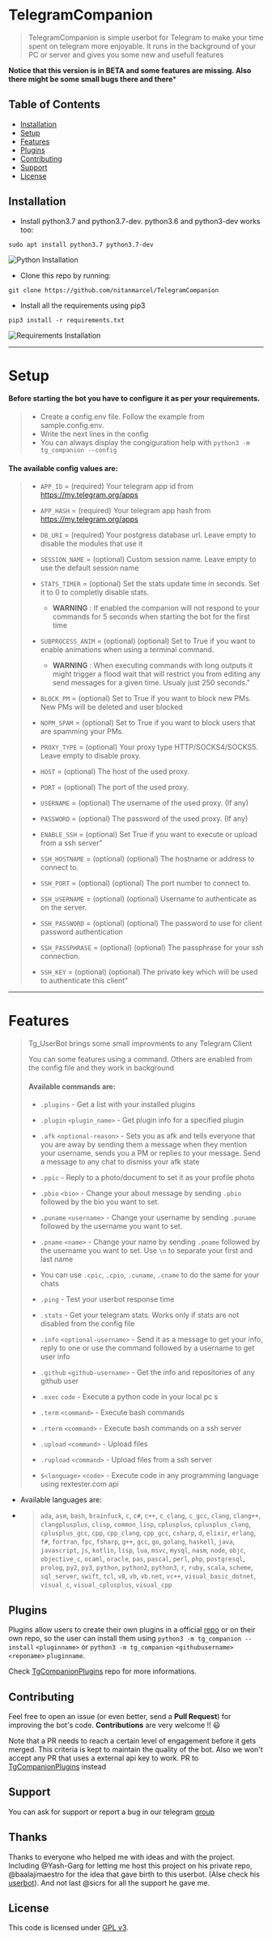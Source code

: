 # TelegramCompanion

> TelegramCompanion is simple userbot for Telegram to make your time spent on telegram more enjoyable. It runs in the background of your PC or server and gives you some new and usefull features

**Notice that this version is in BETA and some features are missing. Also there might be some small bugs there and there***

## Table of Contents

-   [Installation](#Installation)
-   [Setup](#Setup)
-   [Features](#Features)
-   [Plugins](#Plugins)
-   [Contributing](#Contributing)
-   [Support](#Support)
-   [License](#License)

## Installation

-   Install python3.7 and python3.7-dev. python3.6 and python3-dev works too:

```
sudo apt install python3.7 python3.7-dev
```

![Python Installation](/src/python.gif?raw=true)


-   Clone this repo by running:

```shell
git clone https://github.com/nitanmarcel/TelegramCompanion
```

-   Install all the requirements using pip3

```shell
pip3 install -r requirements.txt
```

![Requirements Installation](/src/requirements.gif?raw=true)

---

# Setup

#### Before starting the bot you have to configure it as per your requirements.
> -   Create a config.env file. Follow the example from sample.config.env.
> -   Write the next lines in the config
> -   You can always display the congiguration help with `python3 -m tg_companion --config`

#### The available config values are:

> -   `APP_ID` = (required) Your telegram app id from <https://my.telegram.org/apps>
>
> -   `APP_HASH` = (required) Your telegram app hash from <https://my.telegram.org/apps>
>
> -   `DB_URI` = (required) Your postgress database url. Leave empty to disable the modules that use it
>
> -   `SESSION_NAME` = (optional) Custom session name. Leave empty to use the default session name
>
> -   `STATS_TIMER` = (optional) Set the stats update time in seconds. Set it to 0 to completly disable stats.
>     - **WARNING** : If enabled the companion will not respond to your commands for 5 seconds when starting the bot for the first time
>
> -   `SUBPROCESS_ANIM` = (optional) (optional) Set to True if you want to enable animations when using a terminal command.
>     -   **WARNING** : When executing commands with long outputs it might trigger a flood wait that will restrict you from editing any send messages for a given time. Usualy just 250 seconds."
>
> -   `BLOCK_PM` = (optional) Set to True if you want to block new PMs. New PMs will be deleted and user blocked
>
> -   `NOPM_SPAM` = (optional) Set to True if you want to block users that are spamming your PMs.
>
> -   `PROXY_TYPE` = (optional) Your proxy type HTTP/SOCKS4/SOCKS5. Leave empty to disable proxy.
>
> -   `HOST` = (optional) The host of the used proxy.
>
> -   `PORT` = (optional) The port of the used proxy.
>
> -   `USERNAME` = (optional) The username of the used proxy. (If any)
>
> -   `PASSWORD` = (optional) The password of the used proxy. (If any)
>
> -   `ENABLE_SSH` = (optional) Set True if you want to execute or upload from a ssh server"
>
> -   `SSH_HOSTNAME` = (optional)  (optional) The hostname or address to connect to.
>
> -   `SSH_PORT` = (optional)  (optional) The port number to connect to.
>
> -   `SSH_USERNAME` = (optional)  (optional) Username to authenticate as on the server.
>
> -   `SSH_PASSWORD` = (optional)  (optional) The password to use for client password authentication
>
> -   `SSH_PASSPHRASE` = (optional)  (optional) The passphrase for your ssh connection.
>
> -   `SSH_KEY` = (optional)   (optional) The private key which will be used to authenticate this client"


---
# Features

> Tg_UserBot brings some small improvments to any Telegram Client
>
> You can some features using a command. Others are enabled from the config file and they work in background
>
> #### Available commands are:
>
> -   `.plugins` - Get a list with your installed plugins
>
> -   `.plugin` `<plugin_name>` - Get plugin info for a specified plugin
>
> -   `.afk` `<optional-reason>` - Sets you as afk and tells everyone that you are away by sending them a message when they mention your username, sends you a PM or replies to your message. Send a message to any chat to dismiss your afk state
>
> -   `.ppic` - Reply to a photo/document to set it as your profile photo
>
> -   `.pbio` `<bio>` - Change your about message by sending `.pbio` followed by the bio you want to set.
>
> -   `.puname` `<username>` - Change your username by sending `.puname` followed by the username you want to set.
>
> -   `.pname` `<name>` - Change your name by sending `.pname` followed by the username you want to set. Use `\n` to separate your first and last name
>
> -   You can use `.cpic`, `.cpio`, `.cuname`, `.cname` to do the same for your chats
>
> -   `.ping` - Test your userbot response time
>
> -   `.stats` - Get your telegram stats. Works only if stats are not disabled from the config file
>
> -   `.info` `<optional-username>` - Send it as a message to get your info, reply to one or use the command followed by a username to get user info
>
> -   `.github` `<github-username>` - Get the info and repositories of any github user
>
> -   `.exec` `code` - Execute a python code in your local pc
> s
> -   `.term` `<command>` - Execute bash commands
>
> -   `.rterm` `<command>` - Execute bash commands on a ssh server
>
> -   `.upload` `<command>` - Upload files
>
> -   `.rupload` `<command>` - Upload files from a ssh server
>
> -   `$<language>` `<code>` - Execute code in any programming language using rextester.com api

-   Available languages are:
-   >
    > `ada`, `asm`, `bash`, `brainfuck`, `c`, `c#`, `c++`, `c_clang`, `c_gcc`, `clang`, `clang++`, `clangplusplus`, `clisp`, `common_lisp`, `cplusplus`, `cplusplus_clang`, `cplusplus_gcc`, `cpp`, `cpp_clang`, `cpp_gcc`, `csharp`, `d`, `elixir`, `erlang`, `f#`, `fortran`, `fpc`, `fsharp`, `g++`, `gcc`, `go`, `golang`, `haskell`, `java`, `javascript`, `js`, `kotlin`, `lisp`, `lua`, `msvc`, `mysql`, `nasm`, `node`, `objc`, `objective_c`, `ocaml`, `oracle`, `pas`, `pascal`, `perl`, `php`, `postgresql`, `prolog`, `py2`, `py3`, `python`, `python2`, `python3`, `r`, `ruby`, `scala`, `scheme`, `sql_server`, `swift`, `tcl`, `v8`, `vb`, `vb.net`, `vc++`, `visual_basic_dotnet`, `visual_c`, `visual_cplusplus`, `visual_cpp`

## Plugins

Plugins allow users to create their own plugins in a official [repo](https://github.com/nitanmarcel/TgCompanionPlugins) or on their own repo, so the user can install them using `python3 -m tg_companion --install` `<pluginname>` or `python3 -m tg_companion` `<githubusername>` `<reponame>` `pluginname`.

Check [TgCompanionPlugins](https://github.com/nitanmarcel/TgCompanionPlugins) repo for more informations.
## Contributing

Feel free to open an issue (or even better, send a **Pull Request**) for improving the bot's code. **Contributions** are very welcome !! :smiley:

Note that a PR needs to reach a certain level of engagement before it gets merged. This criteria is kept to maintain the quality of the bot. Also we won't accept any PR that uses a external api key to work. PR to [TgCompanionPlugins](https://github.com/nitanmarcel/TgCompanionPlugins) instead

## Support

You can ask for support or report a bug in our telegram [group](https://t.me/tgcompanion)


## Thanks
Thanks to everyone who helped me with ideas and with the project. Including @Yash-Garg for letting me host this project on his private repo, @baalajimaestro for the idea that gave birth to this userbot. (Alse check his [userbot](https://github.com/baalajimaestro/Telegram-UserBot)). And not last @sicrs for all the support he gave me.

## License

This code is licensed under [GPL v3](LICENSE).
